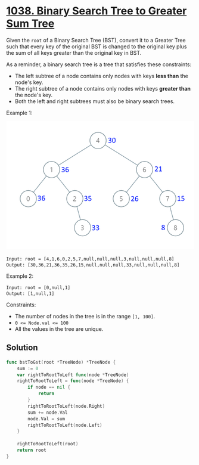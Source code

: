 # [1038. Binary Search Tree to Greater Sum Tree](https://leetcode.com/problems/binary-search-tree-to-greater-sum-tree/)

Given the `root` of a Binary Search Tree (BST), convert it to a Greater Tree such that every key of the original BST is changed to the original key plus the sum of all keys greater than the original key in BST.

As a reminder, a binary search tree is a tree that satisfies these constraints:

- The left subtree of a node contains only nodes with keys **less than** the node's key.
- The right subtree of a node contains only nodes with keys **greater than** the node's key.
- Both the left and right subtrees must also be binary search trees.


Example 1:

![alt text](image.png)

```
Input: root = [4,1,6,0,2,5,7,null,null,null,3,null,null,null,8]
Output: [30,36,21,36,35,26,15,null,null,null,33,null,null,null,8]
```

Example 2:

```
Input: root = [0,null,1]
Output: [1,null,1]
``` 

Constraints:

- The number of nodes in the tree is in the range `[1, 100]`.
- `0 <= Node.val <= 100`
- All the values in the tree are unique.
 
## Solution

```go
func bstToGst(root *TreeNode) *TreeNode {
	sum := 0
	var rightToRootToLeft func(node *TreeNode)
	rightToRootToLeft = func(node *TreeNode) {
		if node == nil {
			return
		}
		rightToRootToLeft(node.Right)
		sum += node.Val
		node.Val = sum
		rightToRootToLeft(node.Left)
	}

	rightToRootToLeft(root)
	return root
}
```